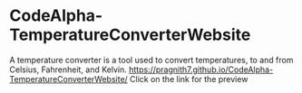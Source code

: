 # CodeAlpha-TemperatureConverterWebsite
A temperature converter is a tool used to convert temperatures, to and from Celsius, Fahrenheit, and Kelvin.
https://pragnith7.github.io/CodeAlpha-TemperatureConverterWebsite/  Click on the link for the preview
